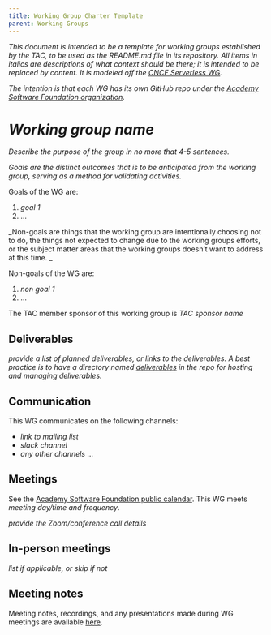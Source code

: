 ```yaml
---
title: Working Group Charter Template
parent: Working Groups
---
```


_This document is intended to be a template for working groups established by the TAC, to be used as the README.md file in its repository. All items in italics are descriptions of what context should be there; it is intended to be replaced by content. It is modeled off the [CNCF Serverless WG](https://github.com/cncf/wg-serverless)._

_The intention is that each WG has its own GitHub repo under the [Academy Software Foundation organization](https://github.com/AcademySoftwareFoundation)._

# _Working group name_

_Describe the purpose of the group in no more that 4-5 sentences._

_Goals are the distinct outcomes that is to be anticipated from the working group, serving as a method for validating activities._

Goals of the WG are:

1. _goal 1_
2. ...

_Non-goals are things that the working group are intentionally choosing not to do, the things not expected to change due to the working groups efforts, or the subject matter areas that the working groups doesn’t want to address at this time. _

Non-goals of the WG are:

1. _non goal 1_
2. ...

The TAC member sponsor of this working group is _TAC sponsor name_

## Deliverables

_provide a list of planned deliverables, or links to the deliverables. A best practice is to have a directory named [deliverables](deliverables) in the repo for hosting and managing deliverables._

## Communication

This WG communicates on the following channels:

- _link to mailing list_
- _slack channel_
- _any other channels_
...

## Meetings

See the [Academy Software Foundation public calendar](https://calendar.aswf.io). This WG meets _meeting day/time and frequency_. 

_provide the Zoom/conference call details_

## In-person meetings

_list if applicable, or skip if not_

## Meeting notes

Meeting notes, recordings, and any presentations made during WG meetings are available [here](meetings).
